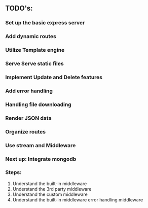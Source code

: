 ## TODO's:

### Set up the basic express server
### Add dynamic routes
### Utilize Template engine
### Serve Serve static files
### Implement Update and Delete features 
### Add error handling
### Handling file downloading
### Render JSON data
### Organize routes
### Use stream and Middleware

### Next up: Integrate mongodb

### Steps: 
1. Understand the built-in middleware
2. Understand the 3rd party middleware
3. Understand the custom middleware
4. Understand the built-in middleware error handling middleware

